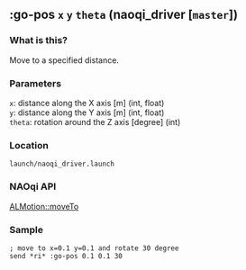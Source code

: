 ## :go-pos `x` `y` `theta` (naoqi_driver [`master`])

### What is this?

Move to a specified distance.  

### Parameters

`x`: distance along the X axis [m] (int, float)  
`y`: distance along the Y axis [m] (int, float)  
`theta`: rotation around the Z axis [degree] (int)

### Location

`launch/naoqi_driver.launch`  

### NAOqi API

[ALMotion::moveTo](http://doc.aldebaran.com/2-5/naoqi/motion/control-walk-api.html#almotionproxy-moveto1)  

### Sample

```
; move to x=0.1 y=0.1 and rotate 30 degree 
send *ri* :go-pos 0.1 0.1 30
```
